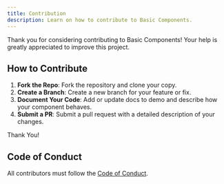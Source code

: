 ```yaml
---
title: Contribution
description: Learn on how to contribute to Basic Components.
---
```



<Prose>

Thank you for considering contributing to Basic Components! Your help is greatly appreciated to improve this project.

## How to Contribute

1. **Fork the Repo**: Fork the repository and clone your copy.
1. **Create a Branch**: Create a new branch for your feature or fix.
1. **Document Your Code**: Add or update docs to demo and describe how your component behaves.
4. **Submit a PR**: Submit a pull request with a detailed description of your changes.

Thank You!

## Code of Conduct

All contributors must follow the [Code of Conduct](/docs/code_of_conduct.md).

</Prose>
